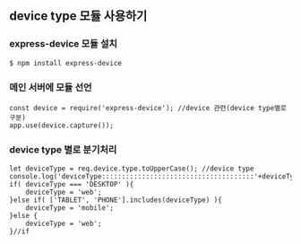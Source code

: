 ## device type 모듈 사용하기

### express-device 모듈 설치  
```
$ npm install express-device 
```

### 메인 서버에 모듈 선언
```
const device = require('express-device'); //device 관련(device type별로 구분) 
app.use(device.capture());
```

### device type 별로 분기처리 
```
let deviceType = req.device.type.toUpperCase(); //device type
console.log('deviceType::::::::::::::::::::::::::::::::::::::'+deviceType);
if( deviceType === 'DESKTOP' ){
    deviceType = 'web';
}else if( ['TABLET', 'PHONE'].includes(deviceType) ){
    deviceType = 'mobile';
}else {
    deviceType = 'web';
}//if
```